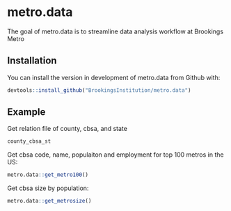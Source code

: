 # metro.data

<!-- badges: start -->
<!-- badges: end -->

The goal of metro.data is to streamline data analysis workflow at Brookings Metro

## Installation

You can install the version in development of metro.data from Github with: 

``` r
devtools::install_github("BrookingsInstitution/metro.data")
```

## Example

Get relation file of county, cbsa, and state
``` r
county_cbsa_st
```


Get cbsa code, name, populaiton and employment for top 100 metros in the US:

``` r
metro.data::get_metro100()
```

Get cbsa size by population:

``` r
metro.data::get_metrosize()
```
